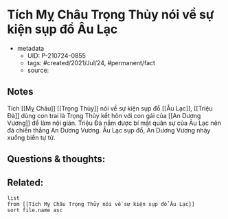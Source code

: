 ---
---

# Tích Mỵ Châu Trọng Thủy nói về sự kiện sụp đổ Âu Lạc

- metadata
	- UID: P-210724-0855
	- tags: #created/2021/Jul/24, #permanent/fact 
	- source: 

## Notes
Tích [[Mỵ Châu]] [[Trọng Thủy]] nói về sự kiện sụp đổ [[Âu Lạc]], [[Triệu Đà]] dùng con trai là Trọng Thủy kết hôn với con gái của [[An Dương Vương]] để làm nội gián. Triệu Đà nắm được bí mật quân sự của Âu Lạc nên đã chiến thắng An Dương Vương. Âu Lạc sụp đổ, An Dương Vương nhảy xuống biển tự tử.

## Questions & thoughts:

## Related:
```dataview
list
from [[Tích Mỵ Châu Trọng Thủy nói về sự kiện sụp đổ Âu Lạc]]
sort file.name asc
```

